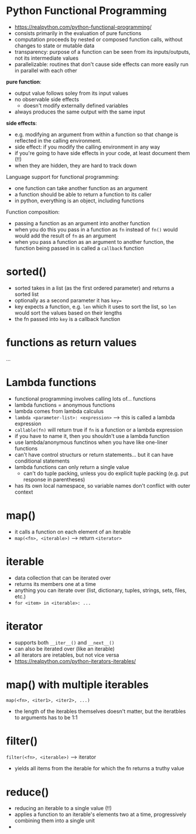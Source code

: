 # Python Functional Programming
- https://realpython.com/python-functional-programming/
- consists primarily in the evaluation of pure functions  
- computation proceeds by nested or composed function calls, without changes to state or mutable data
- transparency: purpose of a function can be seen from its inputs/outputs, not its intermediate values
- parallelizable: routines that don't cause side effects can more easily run in parallel with each other


**pure function**:  
- output value follows soley from its input values
- no observable side effects
  - doesn't modify externally defined variables 
- always produces the same output with the same input


**side effects**:
- e.g. modifying an argument from within a function so that change is reflected in the calling environment.  
- side effect: if you modify the calling environment in any way 
- if you're going to have side effects in your code, at least document them (!!)
- when they are hidden, they are hard to track down 


Language support for functional programming:
- one function can take another function as an argument
- a function should be able to return a function to its caller 
- in python, everything is an object, including functions 

Function composition:
- passing a function as an argument into another function  
- when you do this you pass in a function as `fn` instead of `fn()` would would add the result of `fn` as an argument 
- when you pass a function as an argument to another function, the function being passed in is called a `callback` function 

# sorted()
- sorted takes in a list (as the first ordered parameter) and returns a sorted list 
- optionally as a second parameter it has `key=`
- key expects a function, e.g. `len` which it uses to sort the list, so `len` would sort the values based on their lengths 
- the fn passed into `key` is a callback function

# functions as return values 
...

# Lambda functions 
- functional programming involves calling lots of... functions
- lambda functions = anonymous functions
- lambda comes from lambda calculus 
- `lambda <parameter-list>: <expression>` --> this is called a lambda expression
- `callable(fn)` will return true if `fn` is a function or a lambda expression 
- if you have to name it, then you shouldn't use a lambda function
- use lambda/anonymous functinos when you have like one-liner functions
- can't have control structurs or return statements... but it can have conditional statements
- lambda functions can only return a single value
  - can't do tuple packing, unless you do explicit tuple packing (e.g. put response in parentheses)
- has its own local namespace, so variable names don't conflict with outer context


# map()
- it calls a function on each element of an iterable 
- `map(<fn>, <iterable>)` --> return `<iterator>` 

# iterable 
- data collection that can be iterated over
- returns its members one at a time
- anything you can iterate over (list, dictionary, tuples, strings, sets, files, etc.)
- `for <item> in <iterable>: ...`

# iterator
- supports both `__iter__()` and `__next__()`
- can also be iterated over (like an iterable)
- all iterators are iretables, but not vice versa
- https://realpython.com/python-iterators-iterables/

# map() with multiple iterables
`map(<fn>, <iter1>, <iter2>, ...)`
- the length of the iterables themselves doesn't matter, but the iteratbles to arguments has to be 1:1


# filter()
`filter(<fn>, <iterable>)` --> iterator 
- yields all items from the iterable for which the fn returns a truthy value

# reduce()
- reducing an iterable to a single value (!!) 
- applies a function to an iterable's elements two at a time, progressively combining them into a single unit
- 